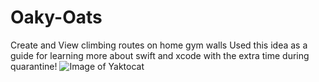 # Oaky-Oats
Create and View climbing routes on home gym walls
Used this idea as a guide for learning more about swift and xcode with the extra time during quarantine!
![Image of Yaktocat](https://octodex.github.com/images/yaktocat.png)
